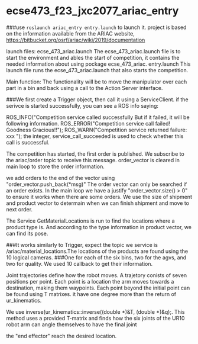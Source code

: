 # ecse473_f23_jxc2077_ariac_entry
###use `roslaunch ariac_entry entry.launch` to launch it.
project is based on the information available from the ARIAC website, https://bitbucket.org/osrf/ariac/wiki/2019/documentation

launch files:
ecse_473_ariac.launch
The ecse_473_ariac.launch file is to start the environment and ables the start of competition, it contains the needed information about using pockage ecse_473_ariac.
entry.launch
This launch file runs the ecse_473_ariac.launch that also starts the competition.

Main function:
The functionality will be to move the manipulator over each part in a bin and back using a call to the Action Server interface.

###We first create a Trigger object, then call it using a ServiceClient. if the serivce is started successfully, you  can see a ROS info saying:

ROS_INFO("Competition service called successfully
But if it failed, it will be following information.
ROS_ERROR("Competition service call failed! Goodness Gracious!!");
ROS_WARN("Competition service returned failure:  xxx ");
the integer, service_call_succeeded is used to check whether this call is successful.

The competition has started, the first order is published. 
We subscribe to the ariac/order topic to receive this message. order_vector is cleared in main loop to store the order information.

we add orders to the end of the vector using "order_vector.push_back(*msg)"
The order vector can only be searched if an order exists. In the main loop we have a justify "order_vector.size() > 0" to ensure it works when there are some orders.
We use  the size of shipment and product vector to determain when we can finish shipment and move to next order.

The Service GetMaterialLocations is run to find the locations where a product type is. And according to the type information in product vector, we can find its pose.

###It works similarly to Trigger, expect the topic we service is /ariac/material_locations.The locations of the products are found using the 10 logical cameras. 
###One for each of the six bins, two for the agvs, and two for quality. We used 10 callback to get their information.

Joint trajectories define how the robot moves. A trajetory conists of seven positions per point.
 Each point is a location the arm moves towards a destination, making them waypoints. 
Each point beyond the initial point can be found using T matrixes.
it have one degree more than the return of ur_kinematics.

We  use inverse(ur_kinematics::inverse((double *)&T, (double *)&q);. 
This method uses a provided T-matrix and finds how the six joints of the UR10 robot arm can angle themselves to have the final joint

the "end effector" reach the desired location. 


